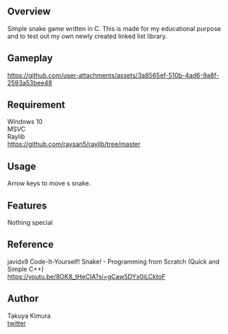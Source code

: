 ## Overview
Simple snake game written in C. This is made for my educational purpose and to test out my own newly created linked list library. 
## Gameplay
https://github.com/user-attachments/assets/3a8565ef-510b-4ad6-9a8f-2593a53bee48
## Requirement
Windows 10<br>
MSVC<br>
Raylib<br>
https://github.com/raysan5/raylib/tree/master
## Usage
Arrow keys to move s snake.
## Features
Nothing special
## Reference
javidx9 Code-It-Yourself! Snake! - Programming from Scratch (Quick and Simple C++)<br>
https://youtu.be/8OK8_tHeCIA?si=gCaw5DYx0iLCktoF
## Author
Takuya Kimura<br>
[twitter](https://x.com/Takuya_CLM)
